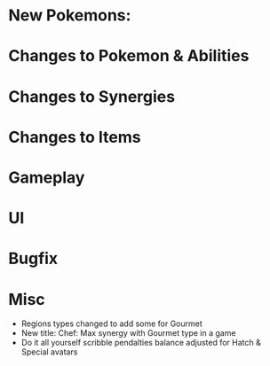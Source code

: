 # New Pokemons:

# Changes to Pokemon & Abilities

# Changes to Synergies

# Changes to Items

# Gameplay

# UI

# Bugfix

# Misc

- Regions types changed to add some for Gourmet
- New title: Chef: Max synergy with Gourmet type in a game
- Do it all yourself scribble pendalties balance adjusted for Hatch & Special avatars
